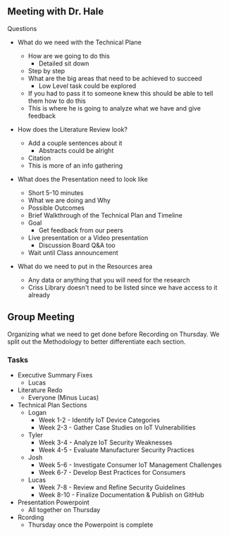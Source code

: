 ## Meeting with Dr. Hale

Questions
- What do we need with the Technical Plane
    - How are we going to do this
      - Detailed sit down 
    - Step by step 
    - What are the big areas that need to be achieved to succeed
      - Low Level task could be explored
    - If you had to pass it to someone knew this should be able to tell them how to do this
    - This is where he is going to analyze what we have and give feedback

- How does the Literature Review look?
  - Add a couple sentences about it
    - Abstracts could be alright
  - Citation
  - This is more of an info gathering

- What does the Presentation need to look like
  - Short 5-10 minutes
  - What we are doing and Why
  - Possible Outcomes
  - Brief Walkthrough of the Technical Plan and Timeline
  - Goal
    - Get feedback from our peers
  - Live presentation or a Video presentation
    - Discussion Board Q&A too
  - Wait until Class announcement

- What do we need to put in the Resources area
  - Any data or anything that you will need for the research
  - Criss Library doesn't need to be listed since we have access to it already

## Group Meeting
Organizing what we need to get done before Recording on Thursday.  We split out the Methodology to better differentiate each section.

### Tasks
- Executive Summary Fixes
  - Lucas
- Literature Redo
  - Everyone (Minus Lucas)
- Technical Plan Sections
  - Logan
    - Week 1-2 - Identify IoT Device Categories
    - Week 2-3 - Gather Case Studies on IoT Vulnerabilities
  - Tyler
    - Week 3-4 - Analyze IoT Security Weaknesses
    - Week 4-5 - Evaluate Manufacturer Security Practices
  - Josh
    - Week 5-6 - Investigate Consumer IoT Management Challenges
    - Week 6-7 - Develop Best Practices for Consumers
  - Lucas
    - Week 7-8 - Review and Refine Security Guidelines
    - Week 8-10 - Finalize Documentation & Publish on GitHub
- Presentation Powerpoint
  - All together on Thursday
- Rcording
  - Thursday once the Powerpoint is complete